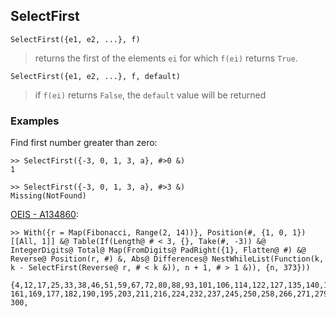 ## SelectFirst

```
SelectFirst({e1, e2, ...}, f)
```

> returns the first of the elements `ei` for which `f(ei)` returns `True`.

```
SelectFirst({e1, e2, ...}, f, default)
```

> if `f(ei)` returns `False`, the `default` value will be returned


### Examples

Find first number greater than zero:

```
>> SelectFirst({-3, 0, 1, 3, a}, #>0 &)
1

>> SelectFirst({-3, 0, 1, 3, a}, #>3 &) 
Missing(NotFound)
```

[OEIS - A134860](https://oeis.org/A134860):

```
>> With({r = Map(Fibonacci, Range(2, 14))}, Position(#, {1, 0, 1})[[All, 1]] &@ Table(If(Length@ # < 3, {}, Take(#, -3)) &@ IntegerDigits@ Total@ Map(FromDigits@ PadRight({1}, Flatten@ #) &@ Reverse@ Position(r, #) &, Abs@ Differences@ NestWhileList(Function(k, k - SelectFirst(Reverse@ r, # < k &)), n + 1, # > 1 &)), {n, 373}))

{4,12,17,25,33,38,46,51,59,67,72,80,88,93,101,106,114,122,127,135,140,148,156,
161,169,177,182,190,195,203,211,216,224,232,237,245,250,258,266,271,279,284,292,
300,